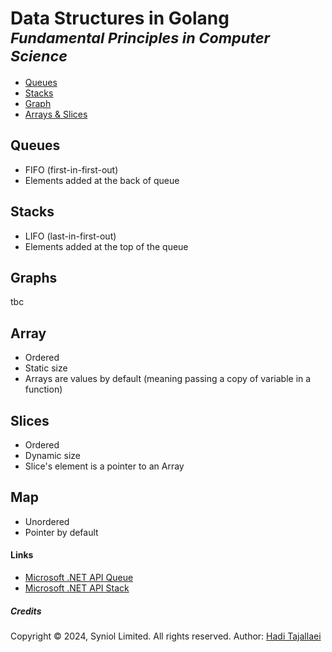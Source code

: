 # Data Structures in Golang <sup><i>Fundamental Principles in Computer Science</i></sup>

 * [Queues](https://github.com/syniol/golang-data-structures/blob/main/queue)
 * [Stacks](https://github.com/syniol/golang-data-structures/blob/main/stack.go)
 * [Graph](https://github.com/syniol/golang-data-structures/blob/main/graph.go)
 * [Arrays & Slices](https://github.com/syniol/golang-data-structures/blob/main/example_arrays_slices_test.go)


## Queues
* FIFO (first-in-first-out)
* Elements added at the back of queue


## Stacks
* LIFO (last-in-first-out)
* Elements added at the top of the queue


## Graphs
tbc


## Array
 * Ordered
 * Static size
 * Arrays are values by default (meaning passing a copy of variable in a function)


## Slices
* Ordered
* Dynamic size
* Slice's element is a pointer to an Array


## Map
 * Unordered
 * Pointer by default


#### Links
 * [Microsoft .NET API Queue](https://learn.microsoft.com/en-us/dotnet/api/system.collections.generic.queue-1)
 * [Microsoft .NET API Stack](https://learn.microsoft.com/en-us/dotnet/api/system.collections.stack)


##### Credits
Copyright &copy; 2024, Syniol Limited. All rights reserved.
Author: [Hadi Tajallaei](mailto:hadi@syniol.com)
